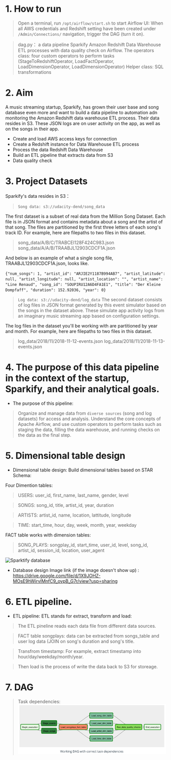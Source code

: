 # 1. How to run 
> Open a terminal, run `/opt/airflow/start.sh` to start Airflow UI: 
> When all AWS credentials and Redshift setting have been created under `/Admin/Connections/` navigation, trigger the DAG (turn it on). 

> dag.py： a data pipeline Sparkify Amazon Redshift Data Warehouse ETL processes with data quality check on Airflow. 
> The operators class: four custom operators to perform tasks (StageToRedshiftOperator, LoadFactOperator, LoadDimensionOperator, LoadDimensionOperator)
> Helper class: SQL transformations


# 2. Aim
A music streaming startup, Sparkify, has grown their user base and song database even more and want to build a data pipeline to automation adn monitoring the Amazon Redshift data warehouse ETL process. Their data resides in S3. These JSON logs are on user activity on the app, as well as on the songs in their app.

* Create and load AWS access keys for connection
* Create a Redshift instance for Data Warehouse ETL process
* Process the data Redshift Data Warehouse
* Build an ETL pipeline that extracts data from S3
* Data quality check


# 3. Project Datasets
Sparkify's data resides in S3：

>  `Song data: s3://udacity-dend/song_data`

The first dataset is a subset of real data from the Million Song Dataset. Each file is in JSON format and contains metadata about a song and the artist of that song. The files are partitioned by the first three letters of each song's track ID. For example, here are filepaths to two files in this dataset.

> song_data/A/B/C/TRABCEI128F424C983.json
> song_data/A/A/B/TRAABJL12903CDCF1A.json

And below is an example of what a single song file, TRAABJL12903CDCF1A.json, looks like.

`{"num_songs": 1, "artist_id": "ARJIE2Y1187B994AB7", "artist_latitude": null, "artist_longitude": null, "artist_location": "", "artist_name": "Line Renaud", "song_id": "SOUPIRU12A6D4FA1E1", "title": "Der Kleine Dompfaff", "duration": 152.92036, "year": 0}`


>  `Log data: s3://udacity-dend/log_data`
The second dataset consists of log files in JSON format generated by this event simulator based on the songs in the dataset above. These simulate app activity logs from an imaginary music streaming app based on configuration settings.

The log files in the dataset you'll be working with are partitioned by year and month. For example, here are filepaths to two files in this dataset.

> log_data/2018/11/2018-11-12-events.json
> log_data/2018/11/2018-11-13-events.json


# 4. The purpose of this data pipeline in the context of the startup, Sparkify, and their analytical goals.

* The purpose of this pipeline:
> Organize and manage data from `diverse sources` (song and log datasets) for access and analysis.
> Understand the core concepts of Apache Airflow, and use custom operators to perform tasks such as staging the data, filling the data warehouse, and running checks on the data as the final step. 


# 5. Dimensional table design

* Dimensional table design: 
Build dimensional tables based on STAR Schema:

Four Dimention tables: 

> USERS: user_id, first_name, last_name, gender, level

> SONGS: song_id, title, artist_id, year, duration

> ARTISTS: artist_id, name, location, lattitude, longitude

> TIME: start_time, hour, day, week, month, year, weekday

FACT table works with dimension tables: 

> SONG_PLAYS: songplay_id, start_time, user_id, level, song_id, artist_id, session_id, location, user_agent

![Sparktify database](https://drive.google.com/file/d/1X9JOHZ-MOsE9hWirvlMnfC9_ovpB_G7r/view?usp=sharing)

* Database design Image link (if the image doesn't show up) : https://drive.google.com/file/d/1X9JOHZ-MOsE9hWirvlMnfC9_ovpB_G7r/view?usp=sharing


# 6. ETL pipeline.

* ETL pipeline: 
ETL stands for extract, transform and load:  

> The ETL pineline reads each data file from different data sources. 

> FACT table songplays: data can be extracted from songs_table and user log data (JOIN on song's duration and song's title.

> Transfrom timestamp: For example, extract timestamp into hour/day/weekday/month/year. 

> Then load is the process of write the data back to S3 for storeage. 

# 7. DAG 
> Task dependencies:
![DAG](https://raw.githubusercontent.com/yfocusy/DataEngineering-Udacity-Nanodegree/master/P5_airflow_data_pipeline.png)


